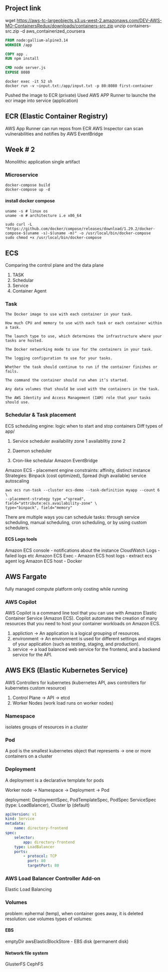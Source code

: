 ## Project link
wget https://aws-tc-largeobjects.s3.us-west-2.amazonaws.com/DEV-AWS-MO-ContainersRedux/downloads/containers-src.zip
unzip containers-src.zip -d aws_containerized_coursera


```Dockerfile
FROM node:gallium-alpine3.14
WORKDIR /app

COPY app .
RUN npm install

CMD node server.js
EXPOSE 8080
```
```shell
docker exec -it 52 sh
docker run -v ~input.txt:/app/input.txt -p 80:8080 first-container
```

Pushed the image to ECR (private)
Used AWS APP Runner to launche the ecr image into service (application)


## ECR (Elastic Container Registry)
AWS App Runner can run repos from ECR
AWS Inspector can scan vulnerabilities and notifies by AWS EventBridge

## Week # 2
Monolithic application
single artifact

### Microservice
```shell
docker-compose build
docker-compose up -d
```

#### install docker compose
```
uname -s # linux os
uname -m # architecture i.e x86_64

sudo curl -L "https://github.com/docker/compose/releases/download/1.29.2/docker-compose-$(uname -s)-$(uname -m)" -o /usr/local/bin/docker-compose
sudo chmod +x /usr/local/bin/docker-compose
```

## ECS 
Comparing the control plane and the data plane

1. TASK
2. Schedular
3. Service
4. Container Agent

### Task
```
The Docker image to use with each container in your task.

How much CPU and memory to use with each task or each container within a task.

The launch type to use, which determines the infrastructure where your tasks are hosted.

The Docker networking mode to use for the containers in your task.

The logging configuration to use for your tasks.

Whether the task should continue to run if the container finishes or fails.

The command the container should run when it’s started.

Any data volumes that should be used with the containers in the task.

The AWS Identity and Access Management (IAM) role that your tasks should use.
```

### Schedular & Task placement
ECS scheduling engine:
logic when to start and stop containers
Diff types of app/

1. Service scheduler
availability zone 1
availablitiy zone 2

2. Daemon scheduler


3. Cron-like schedular
Amazon EventBridge


Amazon ECS - placement engine
constraints: 
affinity, distinct instance
Strategies:
Binpack (cost optimized), Spread (high available)
service autoscaling

```shell
aws ecs run-task --cluster ecs-demo --task-definition myapp --count 6 \
--placement-strategy type ="spread", field="attribute:ecs.availability-zone" \
type="binpack", field="memory"
```

There are multiple ways you can schedule tasks: through service scheduling, manual scheduling, 
cron scheduling, or by using custom schedulers.

#### ECS Logs tools
Amazon ECS console - notifications about the instance
CloudWatch Logs - failed logs etc
Amazon ECS Exec - 
Amazon ECS host logs - extract ecs agent log
Amazon ECS host - Docker

## AWS Fargate
fully managed compute platform
only costing while running

### AWS Copilot
AWS Copilot is a command line tool that you can use with Amazon Elastic Container Service (Amazon ECS). Copilot automates the creation of many resources that you need to host your container workloads on Amazon ECS.

1. appliction  -> An application is a logical grouping of resources. 
2. environment -> An environment is used for different settings and stages of your application (such as testing, staging, and production).
3. service     -> a load balanced web service for the frontend, and a backend service for the API.

## AWS EKS (Elastic Kubernetes Service)
AWS Controllers for kubernetes (kubernetes API, aws controllers for kubernetes custom resource)

1. Control Plane -> API -> etcd
2. Worker Nodes (work load runs on worker nodes)


### Namespace
isolates groups of resources in a cluster
### Pod
A pod is the smallest kubernetes object that represents -> one or more containers on a cluster

### Deployment
A deployment is a declarative template for pods

Worker node -> Namespace -> Deployment -> Pod

deployment:
DeploymentSpec, PodTemplateSpec, PodSpec
ServiceSpec (type: LoadBalancer), Cluster Ip (default)
```yml
apiVersion: v1
kind: Service
metadata:
    name: directory-frontend
spec:
    selector:
        app: directory-frontend
    type: LoadBalancer
    ports:
        - protocol: TCP
          port: 80
          targetPort: 80
```

### AWS Load Balancer Controller Add-on
Elastic Load Balancing

### Volumes
problem: ephermal (temp), when container goes away, it is deleted
resolution: use volumes
types of volumes:
#### EBS
emptyDir 
awsElasticBlockStore - EBS disk (permanent disk)
#### Network file system
GlusterFS
CephFS


